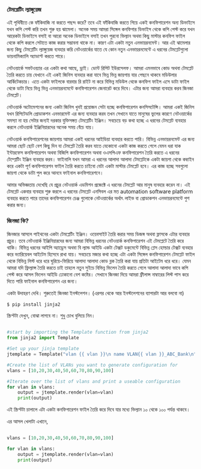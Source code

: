 ### টেমপ্লেটিং ল্যাঙ্গুয়েজ

এই পৃথিবীতে কে ফাঁকিবাজি না করতে পছন্দ করে? তবে এই ফাঁকিবাজি করতে গিয়ে একই কনফিগারেশন অন্য ডিভাইসে যখন কপি পেস্ট করি তখন শুরু হয় ঝামেলা। অনেক সময় আমরা সিঙ্গেল কনফিগার ডিভাইস থেকে কপি পেস্ট করে যখন আরেকটা ডিভাইসে বসাই বা আরো অনেক ডিভাইসে বসাই তখন পুরনো ভিল্যান অথবা কিছু মাস্টার কনফিগ ফাইল থেকে কপি করলে সেটাতে কাজ করার সম্ভাবনা থাকে না। কারণ এটা একটা নতুন এনভায়রনমেন্ট। আর এই ঝামেলার জন্য কিছু টেমপ্লেটিং ল্যাঙ্গুয়েজ ব্যবহার করি নেটওয়ার্কের যাতে যে কোন নতুন এনভায়রনমেন্টে এ ধরনের টেমপ্লেটগুলো ডায়নামিক্যালি অ্যাডাপ্ট করতে পারে। 

নেটওয়ার্কে সফটওয়্যার এর একটা কথা আছে, ড্রাই। ডোন্ট রিপিট ইউরসেলফ। আমরা এমনভাবে কোড অথবা টেমপ্লেট তৈরি করতে চায় যেখানে এই একই জিনিস ব্যবহার করা যাবে ভিন্ন ভিন্ন জায়গায় যার পেছনে থাকবে মডিউলার আর্কিটেকচার। এতে একটা ফাইলকে বারবার রি রাইট না করে বিভিন্ন মডিউল থেকে কনফিগ ফাইল এসে ডাটা ফাইল থেকে ডাটা নিয়ে ভিন্ন ভিন্ন এনভায়রনমেন্টে কনফিগারেশন জেনারেট করে দিবে। এটার জন্য আমরা ব্যবহার করব জিনজা টেমপ্লেট।

নেটওয়ার্ক অটোমেশনের জন্য একটা জিনিস খুবই প্রয়োজন সেটা হচ্ছে কনফিগারেশন কনসিসটেন্সি। আমরা একই জিনিস যখন রিপিটেডলি প্রোডাকশন এনভারমেন্ট এর জন্য ব্যবহার করব তখন সেখানে যাতে মানুষের ভুলের কারণে নেটওয়ার্কের সমস্যা না হয় সেটার জন্যই দরকার যুক্তিসঙ্গত টেমপ্লেটিং ইঞ্জিন। সবচেয়ে বড় কথা হচ্ছে এ ধরনের টেমপ্লেট ব্যবহার করলে নেটওয়ার্ক ইঞ্জিনিয়ারদের অনেক সময় বেঁচে যায়। 

নেটওয়ার্ক কনফিগারেশনের জায়গায় আমরা একই ধরনের আইডিয়া ব্যবহার করতে পারি। বিভিন্ন এনভায়রনমেন্ট এর জন্য আমরা ছোট ছোট বেশ কিছু দিন যা টেমপ্লেট তৈরি করব যাতে যেকোনো একটা কাজ করতে গেলে যেমন ধরা যাক ইন্টারফেস কনফিগারেশন অথবা বিজিপি কনফিগারেশন অথবা ওএসপিএফ কনফিগারেশন তৈরি করতে এ ধরনের টেম্প্লেটিং ইঞ্জিন ব্যবহার করব। ফাইনালি যখন আমরা এ ধরনের আলাদা আলাদা টেমপ্লেটকে একটা জায়গা থেকে কম্বাইন করে একটা পূর্ণ কনফিগারেশন ফাইল তৈরি করতে চাইবো যেটা একটা মাস্টার টেমপ্লেট হবে। এর কাজ হচ্ছে সবগুলো জায়গা থেকে ডাটা পুল করে আনবে ফাইনাল কনফিগারেশনে। 

আমার অভিজ্ঞতায় দেখেছি যে প্রচুর নেটওয়ার্ক এডমিশন প্রজেক্টে এ ধরনের টেমপ্লেট আর মানুষ ব্যবহার করেন না। এই টেমপ্লেট একবার ব্যবহার শুরু করলে এ ধরনের টেমপ্লেট এনসিবল এর মত automation software platform ব্যবহার করতে পারে তাদের কনফিগারেশন চেঞ্জ গুলোকে নেটওয়ার্কের অর্থাৎ লাইভ বা প্রোডাকশন এনভায়রনমেন্টে পুশ করার জন্য।

### জিনজা কি? 

জিনজার আসলে পাইথনের একটা টেমপ্লেটিং ইঞ্জিন। ওয়েবসাইট তৈরি করার সময় ডিজঙ্গ অথবা ফ্লাসকে এটার ব্যবহার প্রচুর। তবে নেটওয়ার্ক ইঞ্জিনিয়ারদের জন্য আমরা বিভিন্ন ধরনের নেটওয়ার্ক কনফিগারেশন এই টেমপ্লেটে তৈরি করে থাকি। বিভিন্ন ধরনের আইপি অ্যাড্রেস অথবা বি ল্যান্ড আইডি একটা টেক্সট ডকুমেন্টে বিভিন্ন প্লেস হোল্ডার টেক্সট ব্যবহার করে ভ্যারিয়েবল আইটেম হিসেবে রাখা যায়। সবচেয়ে মজার কথা হচ্ছে এটা একটা সিঙ্গেল কনফিগারেশন টেমপ্লেট ফাইল থেকে বিভিন্ন লিস্ট ধরে ধরে ঘুরিয়ে-ফিরিয়ে আলাদা আলাদা কোড ব্লক তৈরি করা যায় প্রতিটা আইটেম ধরে ধরে। যেমন আমরা যদি ফ্রিল্যান্স তৈরি করতে চাই তাহলে নতুন সুইচে বিভিন্ন ভিলেন তৈরি করতে গেলে আলাদা আলাদা ভাবে কপি পেস্ট করে আসল ভিলেন আইডি ঢোকানো বেশ কষ্টের। সেখানে জিনজা দিয়ে আমরা ফ্রীলান্স নাম্বারের লিস্ট পাস করে দিতে পারি ফাইনাল কনফিগারেশন এর জন্য। 

একটা উদাহরণ দেখি। শুরুতেই জিনজা ইনস্টলেশন। (এরপর থেকে আর ইনস্টলেশনের ব্যাপারটা আর বলবো না)

```python
$ pip install jinja2
```
স্ক্রিপ্টটা দেখুন, বোঝা লাগবে না। শুধু চোখ বুলিয়ে নিন।

```python 

#start by importing the Template function from jinja2
from jinja2 import Template

#Set up your jinja template
jtemplate = Template("vlan {{ vlan }}\n name VLAN{{ vlan }}_ABC_Bank\n")

#Create the list of VLANs you want to generate configuration for
vlans = [10,20,30,40,50,60,70,80,90,100]

#Iterate over the list of vlans and print a useable configuration
for vlan in vlans:
    output = jtemplate.render(vlan=vlan)
    print(output)
```

এই স্ক্রিপ্টটা চালালে এটা একটা কনফিগারেশন ফাইল তৈরি করে দিবে যার মধ্যে ভিল্যান ১০ থেকে ১০০ পর্যন্ত থাকবে।

এর আসল খেলাটা এখানে,

```python

vlans = [10,20,30,40,50,60,70,80,90,100]

for vlan in vlans:
    output = jtemplate.render(vlan=vlan)
    print(output)
```


